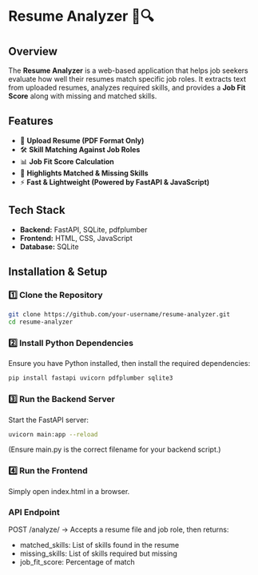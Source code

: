 # Resume Analyzer 📝🔍  

## Overview  
The **Resume Analyzer** is a web-based application that helps job seekers evaluate how well their resumes match specific job roles. It extracts text from uploaded resumes, analyzes required skills, and provides a **Job Fit Score** along with missing and matched skills.  

## Features  
- 📂 **Upload Resume (PDF Format Only)**  
- 🛠 **Skill Matching Against Job Roles**  
- 📊 **Job Fit Score Calculation**  
- 🎯 **Highlights Matched & Missing Skills**  
- ⚡ **Fast & Lightweight (Powered by FastAPI & JavaScript)**  

## Tech Stack  
- **Backend:** FastAPI, SQLite, pdfplumber  
- **Frontend:** HTML, CSS, JavaScript  
- **Database:** SQLite  

## Installation & Setup  

### 1️⃣ Clone the Repository  
```bash
git clone https://github.com/your-username/resume-analyzer.git
cd resume-analyzer
```

### 2️⃣ Install Python Dependencies 
Ensure you have Python installed, then install the required dependencies:
```bash
pip install fastapi uvicorn pdfplumber sqlite3
```
### 3️⃣ Run the Backend Server
Start the FastAPI server:
```bash
uvicorn main:app --reload
```
(Ensure main.py is the correct filename for your backend script.)

### 4️⃣ Run the Frontend
Simply open index.html in a browser.

### API Endpoint
POST /analyze/ → Accepts a resume file and job role, then returns:
- matched_skills: List of skills found in the resume
- missing_skills: List of skills required but missing
- job_fit_score: Percentage of match



